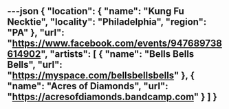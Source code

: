 ---json
{
  "location": {
    "name": "Kung Fu Necktie",
    "locality": "Philadelphia",
    "region": "PA"
  },
  "url": "https://www.facebook.com/events/947689738614902",
  "artists": [
    {
      "name": "Bells Bells Bells",
      "url": "https://myspace.com/bellsbellsbells"
    },
    {
      "name": "Acres of Diamonds",
      "url": "https://acresofdiamonds.bandcamp.com"
    }
  ]
}
---
